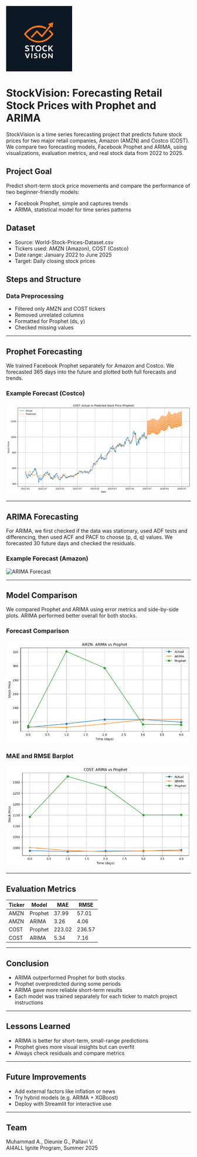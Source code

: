<img src="New_Stock_Vision/notebooks/images/logo.png" alt="Logo" width="180"/>

# StockVision: Forecasting Retail Stock Prices with Prophet and ARIMA

StockVision is a time series forecasting project that predicts future stock prices for two major retail companies, Amazon (AMZN) and Costco (COST). We compare two forecasting models, Facebook Prophet and ARIMA, using visualizations, evaluation metrics, and real stock data from 2022 to 2025.

## Project Goal

Predict short-term stock price movements and compare the performance of two beginner-friendly models:
- Facebook Prophet, simple and captures trends
- ARIMA, statistical model for time series patterns

## Dataset

- Source: World-Stock-Prices-Dataset.csv
- Tickers used: AMZN (Amazon), COST (Costco)
- Date range: January 2022 to June 2025
- Target: Daily closing stock prices

## Steps and Structure

### Data Preprocessing
- Filtered only AMZN and COST tickers
- Removed unrelated columns
- Formatted for Prophet (ds, y)
- Checked missing values

---

## Prophet Forecasting

We trained Facebook Prophet separately for Amazon and Costco. We forecasted 365 days into the future and plotted both full forecasts and trends.

### Example Forecast (Costco)

![Prophet Forecast](New_Stock_Vision/notebooks/images/prophet_cost_forecast.png)

---

## ARIMA Forecasting

For ARIMA, we first checked if the data was stationary, used ADF tests and differencing, then used ACF and PACF to choose (p, d, q) values. We forecasted 30 future days and checked the residuals.

### Example Forecast (Amazon)

![ARIMA Forecast](New_Stock_Vision/notebooks/images/arima.png)

---

## Model Comparison

We compared Prophet and ARIMA using error metrics and side-by-side plots. ARIMA performed better overall for both stocks.

### Forecast Comparison

![Comparison](New_Stock_Vision/notebooks/images/comparison_arima_vs_prophet.png)

### MAE and RMSE Barplot

![MAE RMSE](New_Stock_Vision/notebooks/images/mae_rmse_barplot.png)

---

## Evaluation Metrics

| Ticker | Model   | MAE    | RMSE   |
|--------|---------|--------|--------|
| AMZN   | Prophet | 37.99  | 57.01  |
| AMZN   | ARIMA   | 3.26   | 4.06   |
| COST   | Prophet | 223.02 | 236.57 |
| COST   | ARIMA   | 5.34   | 7.16   |

---

## Conclusion

- ARIMA outperformed Prophet for both stocks
- Prophet overpredicted during some periods
- ARIMA gave more reliable short-term results
- Each model was trained separately for each ticker to match project instructions

---

## Lessons Learned

- ARIMA is better for short-term, small-range predictions
- Prophet gives more visual insights but can overfit
- Always check residuals and compare metrics

---

## Future Improvements

- Add external factors like inflation or news
- Try hybrid models (e.g. ARIMA + XGBoost)
- Deploy with Streamlit for interactive use

---

## Team

Muhammad A., Dieunie G., Pallavi V.  
AI4ALL Ignite Program, Summer 2025
